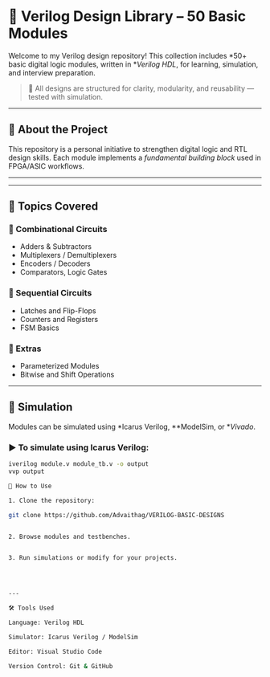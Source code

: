 # 📘 Verilog Design Library – 50 Basic Modules

Welcome to my Verilog design repository! This collection includes *50+ basic digital logic modules, written in **Verilog HDL*, for learning, simulation, and interview preparation.

> 🔧 All designs are structured for clarity, modularity, and reusability — tested with simulation.

---

## 🧠 About the Project

This repository is a personal initiative to strengthen digital logic and RTL design skills. Each module implements a *fundamental building block* used in FPGA/ASIC workflows.

---

---

## 📌 Topics Covered

### 🔹 Combinational Circuits
- Adders & Subtractors
- Multiplexers / Demultiplexers
- Encoders / Decoders
- Comparators, Logic Gates

### 🔹 Sequential Circuits
- Latches and Flip-Flops
- Counters and Registers
- FSM Basics

### 🔹 Extras
- Parameterized Modules
- Bitwise and Shift Operations

---

## 🧪 Simulation

Modules can be simulated using *Icarus Verilog, **ModelSim, or **Vivado*.

### ▶ To simulate using Icarus Verilog:
```bash
iverilog module.v module_tb.v -o output
vvp output

🚀 How to Use

1. Clone the repository:

git clone https://github.com/Advaithag/VERILOG-BASIC-DESIGNS


2. Browse modules and testbenches.


3. Run simulations or modify for your projects.




---

🛠 Tools Used

Language: Verilog HDL

Simulator: Icarus Verilog / ModelSim

Editor: Visual Studio Code

Version Control: Git & GitHub
